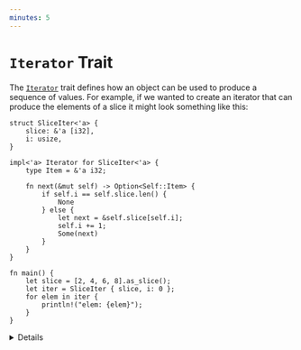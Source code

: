 ```yaml
---
minutes: 5
---
```


# `Iterator` Trait

The [`Iterator`][1] trait defines how an object can be used to produce a
sequence of values. For example, if we wanted to create an iterator that can
produce the elements of a slice it might look something like this:

```rust,editable
struct SliceIter<'a> {
    slice: &'a [i32],
    i: usize,
}

impl<'a> Iterator for SliceIter<'a> {
    type Item = &'a i32;

    fn next(&mut self) -> Option<Self::Item> {
        if self.i == self.slice.len() {
            None
        } else {
            let next = &self.slice[self.i];
            self.i += 1;
            Some(next)
        }
    }
}

fn main() {
    let slice = [2, 4, 6, 8].as_slice();
    let iter = SliceIter { slice, i: 0 };
    for elem in iter {
        println!("elem: {elem}");
    }
}
```

<details>

- The `SliceIter` example implements the same logic as the C-style `for` loop
  demonstrated on the last slide.

- Point out to the students that iterators are lazy: Creating the iterator just
  initializes the struct but does not otherwise do any work. No work happens
  until the `next` method is called.

## More to Explore

- The "real" version of `SliceIter` is the [`slice::Iter`][2] type in the
  standard library, however the real version uses pointers under the hood
  instead of an index in order to eliminate bounds checks.

- The `SliceIter` example is a good example of a struct that contains a
  reference and therefore uses lifetime annotations.

- You can also demonstrate adding a generic parameter to `SliceIter` to allow it
  to work with any kind of slice (not just `&[i32]`).

</details>

[1]: https://doc.rust-lang.org/std/iter/trait.Iterator.html
[2]: https://doc.rust-lang.org/stable/std/slice/struct.Iter.html
